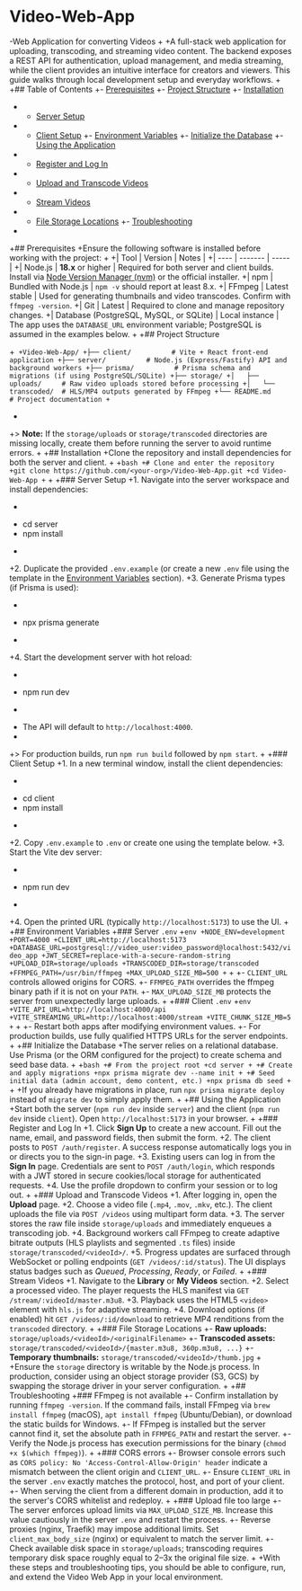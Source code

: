 
 # Video-Web-App
-Web Application for converting Videos
+
+A full-stack web application for uploading, transcoding, and streaming video content. The backend exposes a REST API for authentication, upload management, and media streaming, while the client provides an intuitive interface for creators and viewers. This guide walks through local development setup and everyday workflows.
+
+## Table of Contents
+- [Prerequisites](#prerequisites)
+- [Project Structure](#project-structure)
+- [Installation](#installation)
+  - [Server Setup](#server-setup)
+  - [Client Setup](#client-setup)
+- [Environment Variables](#environment-variables)
+- [Initialize the Database](#initialize-the-database)
+- [Using the Application](#using-the-application)
+  - [Register and Log In](#register-and-log-in)
+  - [Upload and Transcode Videos](#upload-and-transcode-videos)
+  - [Stream Videos](#stream-videos)
+  - [File Storage Locations](#file-storage-locations)
+- [Troubleshooting](#troubleshooting)
+
+## Prerequisites
+Ensure the following software is installed before working with the project:
+
+| Tool | Version | Notes |
+| ---- | ------- | ----- |
+| Node.js | **18.x** or higher | Required for both server and client builds. Install via [Node Version Manager (nvm)](https://github.com/nvm-sh/nvm) or the official installer.
+| npm | Bundled with Node.js | `npm -v` should report at least 8.x.
+| FFmpeg | Latest stable | Used for generating thumbnails and video transcodes. Confirm with `ffmpeg -version`.
+| Git | Latest | Required to clone and manage repository changes.
+| Database (PostgreSQL, MySQL, or SQLite) | Local instance | The app uses the `DATABASE_URL` environment variable; PostgreSQL is assumed in the examples below.
+
+## Project Structure

+```
+Video-Web-App/
+├── client/          # Vite + React front-end application
+├── server/          # Node.js (Express/Fastify) API and background workers
+├── prisma/          # Prisma schema and migrations (if using PostgreSQL/SQLite)
+├── storage/
+│   ├── uploads/     # Raw video uploads stored before processing
+│   └── transcoded/  # HLS/MP4 outputs generated by FFmpeg
+└── README.md        # Project documentation
+```

+
+> **Note:** If the `storage/uploads` or `storage/transcoded` directories are missing locally, create them before running the server to avoid runtime errors.
+
+## Installation
+Clone the repository and install dependencies for both the server and client.
+
+```bash
+# Clone and enter the repository
+git clone https://github.com/<your-org>/Video-Web-App.git
+cd Video-Web-App
+```
+
+### Server Setup
+1. Navigate into the server workspace and install dependencies:
+   ```bash
+   cd server
+   npm install
+   ```
+2. Duplicate the provided `.env.example` (or create a new `.env` file using the template in the [Environment Variables](#environment-variables) section).
+3. Generate Prisma types (if Prisma is used):
+   ```bash
+   npx prisma generate
+   ```
+4. Start the development server with hot reload:
+   ```bash
+   npm run dev
+   ```
+   The API will default to `http://localhost:4000`.
+
+> For production builds, run `npm run build` followed by `npm start`.
+
+### Client Setup
+1. In a new terminal window, install the client dependencies:
+   ```bash
+   cd client
+   npm install
+   ```
+2. Copy `.env.example` to `.env` or create one using the template below.
+3. Start the Vite dev server:
+   ```bash
+   npm run dev
+   ```
+4. Open the printed URL (typically `http://localhost:5173`) to use the UI.
+
+## Environment Variables
+### Server `.env`
+```env
+NODE_ENV=development
+PORT=4000
+CLIENT_URL=http://localhost:5173
+DATABASE_URL=postgresql://video_user:video_password@localhost:5432/video_app
+JWT_SECRET=replace-with-a-secure-random-string
+UPLOAD_DIR=storage/uploads
+TRANSCODED_DIR=storage/transcoded
+FFMPEG_PATH=/usr/bin/ffmpeg
+MAX_UPLOAD_SIZE_MB=500
+```
+
+- `CLIENT_URL` controls allowed origins for CORS.
+- `FFMPEG_PATH` overrides the ffmpeg binary path if it is not on your `PATH`.
+- `MAX_UPLOAD_SIZE_MB` protects the server from unexpectedly large uploads.
+
+### Client `.env`
+```env
+VITE_API_URL=http://localhost:4000/api
+VITE_STREAMING_URL=http://localhost:4000/stream
+VITE_CHUNK_SIZE_MB=5
+```
+
+- Restart both apps after modifying environment values.
+- For production builds, use fully qualified HTTPS URLs for the server endpoints.
+
+## Initialize the Database
+The server relies on a relational database. Use Prisma (or the ORM configured for the project) to create schema and seed base data.
+
+```bash
+# From the project root
+cd server
+
+# Create and apply migrations
+npx prisma migrate dev --name init
+
+# Seed initial data (admin account, demo content, etc.)
+npx prisma db seed
+```
+
+If you already have migrations in place, run `npx prisma migrate deploy` instead of `migrate dev` to simply apply them.
+
+## Using the Application
+Start both the server (`npm run dev` inside `server`) and the client (`npm run dev` inside `client`). Open `http://localhost:5173` in your browser.
+
+### Register and Log In
+1. Click **Sign Up** to create a new account. Fill out the name, email, and password fields, then submit the form.
+2. The client posts to `POST /auth/register`. A success response automatically logs you in or directs you to the sign-in page.
+3. Existing users can log in from the **Sign In** page. Credentials are sent to `POST /auth/login`, which responds with a JWT stored in secure cookies/local storage for authenticated requests.
+4. Use the profile dropdown to confirm your session or to log out.
+
+### Upload and Transcode Videos
+1. After logging in, open the **Upload** page.
+2. Choose a video file (`.mp4`, `.mov`, `.mkv`, etc.). The client uploads the file via `POST /videos` using multipart form data.
+3. The server stores the raw file inside `storage/uploads` and immediately enqueues a transcoding job.
+4. Background workers call FFmpeg to create adaptive bitrate outputs (HLS playlists and segmented `.ts` files) inside `storage/transcoded/<videoId>/`.
+5. Progress updates are surfaced through WebSocket or polling endpoints (`GET /videos/:id/status`). The UI displays status badges such as *Queued*, *Processing*, *Ready*, or *Failed*.
+
+### Stream Videos
+1. Navigate to the **Library** or **My Videos** section.
+2. Select a processed video. The player requests the HLS manifest via `GET /stream/:videoId/master.m3u8`.
+3. Playback uses the HTML5 `<video>` element with `hls.js` for adaptive streaming.
+4. Download options (if enabled) hit `GET /videos/:id/download` to retrieve MP4 renditions from the `transcoded` directory.
+
+### File Storage Locations
+- **Raw uploads:** `storage/uploads/<videoId>/<originalFilename>`
+- **Transcoded assets:** `storage/transcoded/<videoId>/{master.m3u8, 360p.m3u8, ...}`
+- **Temporary thumbnails:** `storage/transcoded/<videoId>/thumb.jpg`
+
+Ensure the `storage` directory is writable by the Node.js process. In production, consider using an object storage provider (S3, GCS) by swapping the storage driver in your server configuration.
+
+## Troubleshooting
+### FFmpeg is not available
+- Confirm installation by running `ffmpeg -version`. If the command fails, install FFmpeg via `brew install ffmpeg` (macOS), `apt install ffmpeg` (Ubuntu/Debian), or download the static builds for Windows.
+- If FFmpeg is installed but the server cannot find it, set the absolute path in `FFMPEG_PATH` and restart the server.
+- Verify the Node.js process has execution permissions for the binary (`chmod +x $(which ffmpeg)`).
+
+### CORS errors
+- Browser console errors such as `CORS policy: No 'Access-Control-Allow-Origin' header` indicate a mismatch between the client origin and `CLIENT_URL`.
+- Ensure `CLIENT_URL` in the server `.env` exactly matches the protocol, host, and port of your client.
+- When serving the client from a different domain in production, add it to the server's CORS whitelist and redeploy.
+
+### Upload file too large
+- The server enforces upload limits via `MAX_UPLOAD_SIZE_MB`. Increase this value cautiously in the server `.env` and restart the process.
+- Reverse proxies (nginx, Traefik) may impose additional limits. Set `client_max_body_size` (nginx) or equivalent to match the server limit.
+- Check available disk space in `storage/uploads`; transcoding requires temporary disk space roughly equal to 2–3x the original file size.
+
+With these steps and troubleshooting tips, you should be able to configure, run, and extend the Video Web App in your local environment.
